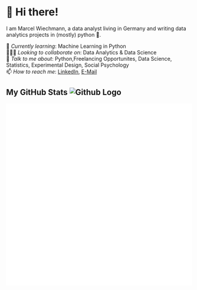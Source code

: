 # 👋 Hi there!

I am Marcel Wiechmann, a data analyst living in Germany and writing data analytics projects in (mostly) python 🐍.

🌱 *Currently learning*: Machine Learning in Python
<br>🤜💥🤛 *Looking to collaborate on*: Data Analytics & Data Science
<br> 💬 *Talk to me about*: Python,Freelancing Opportunites, Data Science, Statistics, Experimental Design, Social Psychology
<br>📫 *How to reach me*: [LinkedIn](https://www.linkedin.com/in/marcel-wiechmann-4a10a343/), [E-Mail](mail@mwiechmann.com)

## My GitHub Stats <img src="https://github.githubassets.com/images/modules/logos_page/GitHub-Mark.png" alt="Github Logo" width=50px/>
![Metrics](https://github.com/MWiechmann/MWiechmann/blob/main/github-metrics.svg)

<!---
MWiechmann/MWiechmann is a ✨ special ✨ repository because its `README.md` (this file) appears on your GitHub profile.
You can click the Preview link to take a look at your changes.
--->
